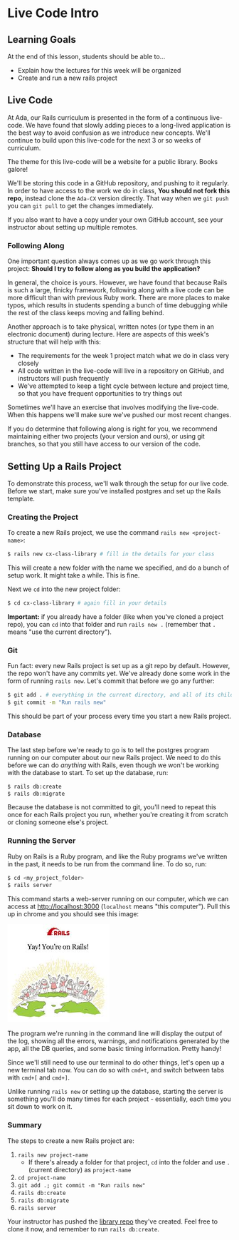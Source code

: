 # Live Code Intro

## Learning Goals

At the end of this lesson, students should be able to...
- Explain how the lectures for this week will be organized
- Create and run a new rails project

## Live Code

At Ada, our Rails curriculum is presented in the form of a continuous live-code. We have found that slowly adding pieces to a long-lived application is the best way to avoid confusion as we introduce new concepts. We'll continue to build upon this live-code for the next 3 or so weeks of curriculum.

The theme for this live-code will be a website for a public library. Books galore!

We'll be storing this code in a GitHub repository, and pushing to it regularly. In order to have access to the work we do in class, **You should not fork this repo**, instead clone the `Ada-CX` version directly. That way when we `git push` you can `git pull` to get the changes immediately.

If you also want to have a copy under your own GitHub account, see your instructor about setting up multiple remotes.

### Following Along

One important question always comes up as we go work through this project: **Should I try to follow along as you build the application?**

In general, the choice is yours. However, we have found that because Rails is such a large, finicky framework, following along with a live code can be more difficult than with previous Ruby work. There are more places to make typos, which results in students spending a bunch of time debugging while the rest of the class keeps moving and falling behind.

Another approach is to take physical, written notes (or type them in an electronic document) during lecture. Here are aspects of this week's structure that will help with this:
- The requirements for the week 1 project match what we do in class very closely
- All code written in the live-code will live in a repository on GitHub, and instructors will push frequently
- We've attempted to keep a tight cycle between lecture and project time, so that you have frequent opportunities to try things out

Sometimes we'll have an exercise that involves modifying the live-code. When this happens we'll make sure we've pushed our most recent changes.

If you do determine that following along is right for you, we recommend maintaining either two projects (your version and ours), or using git branches, so that you still have access to our version of the code.

## Setting Up a Rails Project

To demonstrate this process, we'll walk through the setup for our live code. Before we start, make sure you've installed postgres and set up the Rails template.

### Creating the Project

To create a new Rails project, we use the command `rails new <project-name>`:

```bash
$ rails new cx-class-library # fill in the details for your class
```

This will create a new folder with the name we specified, and do a bunch of setup work. It might take a while. This is fine.

Next we `cd` into the new project folder:

```bash
$ cd cx-class-library # again fill in your details
```

**Important:** if you already have a folder (like when you've cloned a project repo), you can `cd` into that folder and run `rails new .` (remember that `.` means "use the current directory").

### Git

Fun fact: every new Rails project is set up as a git repo by default. However, the repo won't have any commits yet. We've already done some work in the form of running `rails new`. Let's commit that before we go any further:

```bash
$ git add . # everything in the current directory, and all of its children
$ git commit -m "Run rails new"
```

This should be part of your process every time you start a new Rails project.

### Database

The last step before we're ready to go is to tell the postgres program running on our computer about our new Rails project. We need to do this before we can do _anything_ with Rails, even though we won't be working with the database to start. To set up the database, run:

```
$ rails db:create
$ rails db:migrate
```

Because the database is not committed to git, you'll need to repeat this once for each Rails project you run, whether you're creating it from scratch or cloning someone else's project.

### Running the Server

Ruby on Rails is a Ruby program, and like the Ruby programs we've written in the past, it needs to be run from the command line. To do so, run:

```bash
$ cd <my_project_folder>
$ rails server
```

This command starts a web-server running on our computer, which we can access at [http://localhost:3000](http://localhost:3000) (`localhost` means "this computer"). Pull this up in chrome and you should see this image:

![Rails Start Screen](images/rails5-start.jpeg)

The program we're running in the command line will display the output of the log, showing all the errors, warnings, and notifications generated by the app, all the DB queries, and some basic timing information. Pretty handy!

Since we'll still need to use our terminal to do other things, let's open up a new terminal tab now. You can do so with `cmd+t`, and switch between tabs with `cmd+[` and `cmd+]`.

Unlike running `rails new` or setting up the database, starting the server is something you'll do many times for each project - essentially, each time you sit down to work on it.

### Summary

The steps to create a new Rails project are:

1. `rails new project-name`
    - If there's already a folder for that project, `cd` into the folder and use `.` (current directory) as `project-name`
1. `cd project-name`
1. `git add .; git commit -m "Run rails new"`
1. `rails db:create`
1. `rails db:migrate`
1. `rails server`

Your instructor has pushed the [library repo](https://github.com/AdaGold/ada-books) they've created. Feel free to clone it now, and remember to run `rails db:create`.